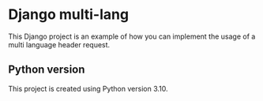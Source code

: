 # Django multi-lang

This Django project is an example of how you can implement the usage of a multi language
header request.

## Python version
This project is created using Python version 3.10.

